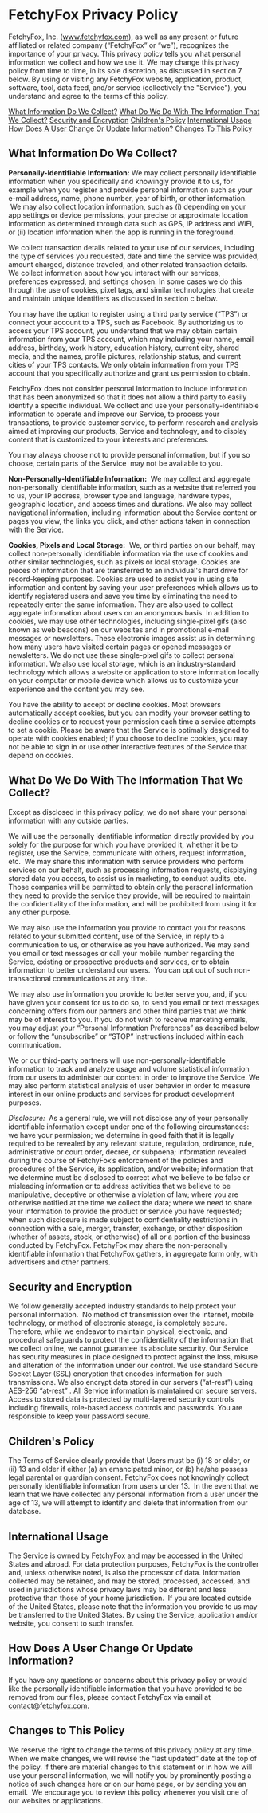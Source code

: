 # FetchyFox Privacy Policy

FetchyFox, Inc. (www.fetchyfox.com), as well as any present or future affiliated or related company (“FetchyFox” or “we”), recognizes the importance of your privacy.  This privacy policy tells you what personal information we collect and how we use it. We may change this privacy policy from time to time, in its sole discretion, as discussed in section 7 below.  By using or visiting any FetchyFox website, application, product, software, tool, data feed, and/or service (collectively the "Service"), you understand and agree to the terms of this policy.

[What Information Do We Collect?](#what-information-do-we-collect)
[What Do We Do With The Information That We Collect?](#what-do-we-do-with-the-information-that-we-collect)
[Security and Encryption](#security-and-encryption)
[Children's Policy](#childrens-policy)
[International Usage](#international-usage)
[How Does A User Change Or Update Information?](#how-does-a-user-change-or-update-information)
[Changes To This Policy](#changes-to-this-policy)

## What Information Do We Collect? 

**Personally-Identifiable Information:** We may collect personally identifiable information when you specifically and knowingly provide it to us, for example when you register and provide personal information such as your e-mail address, name, phone number, year of birth, or other information.  We may also collect location information, such as (i) depending on your app settings or device permissions, your precise or approximate location information as determined through data such as GPS, IP address and WiFi, or (ii) location information when the app is running in the foreground.

We collect transaction details related to your use of our services, including the type of services you requested, date and time the service was provided, amount charged, distance traveled, and other related transaction details. We collect information about how you interact with our services, preferences expressed, and settings chosen. In some cases we do this through the use of cookies, pixel tags, and similar technologies that create and maintain unique identifiers as discussed in section c below.

You may have the option to register using a third party service (“TPS”) or connect your account to a TPS, such as Facebook. By authorizing us to access your TPS account, you understand that we may obtain certain information from your TPS account, which may including your name, email address, birthday, work history, education history, current city, shared media, and the names, profile pictures, relationship status, and current cities of your TPS contacts. We only obtain information from your TPS account that you specifically authorize and grant us permission to obtain.

FetchyFox does not consider personal Information to include information that has been anonymized so that it does not allow a third party to easily identify a specific individual. We collect and use your personally-identifiable information to operate and improve our Service, to process your transactions, to provide customer service, to perform research and analysis aimed at improving our products, Service and technology, and to display content that is customized to your interests and preferences.

You may always choose not to provide personal information, but if you so choose, certain parts of the Service  may not be available to you.

**Non-Personally-Identifiable Information:**  We may collect and aggregate non-personally identifiable information, such as a website that referred you to us, your IP address, browser type and language, hardware types, geographic location, and access times and durations. We also may collect navigational information, including information about the Service content or pages you view, the links you click, and other actions taken in connection with the Service.

**Cookies, Pixels and Local Storage:**  We, or third parties on our behalf, may collect non-personally identifiable information via the use of cookies and other similar technologies, such as pixels or local storage. Cookies are pieces of information that are transferred to an individual's hard drive for record-keeping purposes. Cookies are used to assist you in using site information and content by saving your user preferences which allows us to identify registered users and save you time by eliminating the need to repeatedly enter the same information. They are also used to collect aggregate information about users on an anonymous basis. In addition to cookies, we may use other technologies, including single-pixel gifs (also known as web beacons) on our websites and in promotional e-mail messages or newsletters. These electronic images assist us in determining how many users have visited certain pages or opened messages or newsletters. We do not use these single-pixel gifs to collect personal information. We also use local storage, which is an industry-standard technology which allows a website or application to store information locally on your computer or mobile device which allows us to customize your experience and the content you may see.

You have the ability to accept or decline cookies. Most browsers automatically accept cookies, but you can modify your browser setting to decline cookies or to request your permission each time a service attempts to set a cookie. Please be aware that the Service is optimally designed to operate with cookies enabled; if you choose to decline cookies, you may not be able to sign in or use other interactive features of the Service that depend on cookies.

## What Do We Do With The Information That We Collect?

Except as disclosed in this privacy policy, we do not share your personal information with any outside parties.

We will use the personally identifiable information directly provided by you solely for the purpose for which you have provided it, whether it be to register, use the Service, communicate with others, request information, etc.  We may share this information with service providers who perform services on our behalf, such as processing information requests, displaying stored data you access, to assist us in marketing, to conduct audits, etc. Those companies will be permitted to obtain only the personal information they need to provide the service they provide, will be required to maintain the confidentiality of the information, and will be prohibited from using it for any other purpose.

We may also use the information you provide to contact you for reasons related to your submitted content, use of the Service, in reply to a communication to us, or otherwise as you have authorized. We may send you email or text messages or call your mobile number regarding the Service, existing or prospective products and services, or to obtain information to better understand our users.  You can opt out of such non-transactional communications at any time.

We may also use information you provide to better serve you, and, if you have given your consent for us to do so, to send you email or text messages concerning offers from our partners and other third parties that we think may be of interest to you. If you do not wish to receive marketing emails, you may adjust your “Personal Information Preferences” as described below or follow the “unsubscribe” or “STOP” instructions included within each communication.

We or our third-party partners will use non-personally-identifiable information to track and analyze usage and volume statistical information from our users to administer our content in order to improve the Service. We may also perform statistical analysis of user behavior in order to measure interest in our online products and services for product development purposes.

*Disclosure:*  As a general rule, we will not disclose any of your personally identifiable information except under one of the following circumstances: we have your permission; we determine in good faith that it is legally required to be revealed by any relevant statute, regulation, ordinance, rule, administrative or court order, decree, or subpoena; information revealed during the course of FetchyFox’s enforcement of the policies and procedures of the Service, its application, and/or website; information that we determine must be disclosed to correct what we believe to be false or misleading information or to address activities that we believe to be manipulative, deceptive or otherwise a violation of law; where you are otherwise notified at the time we collect the data; where we need to share your information to provide the product or service you have requested; when such disclosure is made subject to confidentiality restrictions in connection with a sale, merger, transfer, exchange, or other disposition (whether of assets, stock, or otherwise) of all or a portion of the business conducted by FetchyFox. FetchyFox may share the non-personally identifiable information that FetchyFox gathers, in aggregate form only, with advertisers and other partners.

## Security and Encryption

We follow generally accepted industry standards to help protect your personal information.  No method of transmission over the internet, mobile technology, or method of electronic storage, is completely secure. Therefore, while we endeavor to maintain physical, electronic, and procedural safeguards to protect the confidentiality of the information that we collect online, we cannot guarantee its absolute security. Our Service has security measures in place designed to protect against the loss, misuse and alteration of the information under our control. We use standard Secure Socket Layer (SSL) encryption that encodes information for such transmissions. We also encrypt data stored in our servers (“at-rest”) using AES-256 “at-rest” . All Service information is maintained on secure servers. Access to stored data is protected by multi-layered security controls including firewalls, role-based access controls and passwords. You are responsible to keep your password secure.

## Children's Policy

The Terms of Service clearly provide that Users must be (i) 18 or older, or (ii) 13 and older if either (a) an emancipated minor, or (b) he/she possess legal parental or guardian consent. FetchyFox does not knowingly collect personally identifiable information from users under 13.  In the event that we learn that we have collected any personal information from a user under the age of 13, we will attempt to identify and delete that information from our database.

## International Usage

The Service is owned by FetchyFox and may be accessed in the United States and abroad. For data protection purposes, FetchyFox is the controller and, unless otherwise noted, is also the processor of data. Information collected may be retained, and may be stored, processed, accessed, and used in jurisdictions whose privacy laws may be different and less protective than those of your home jurisdiction.  If you are located outside of the United States, please note that the information you provide to us may be transferred to the United States. By using the Service, application and/or website, you consent to such transfer.

## How Does A User Change Or Update Information?

If you have any questions or concerns about this privacy policy or would like the personally identifiable information that you have provided to be removed from our files, please contact FetchyFox via email at contact@fetchyfox.com.

## Changes to This Policy

We reserve the right to change the terms of this privacy policy at any time. When we make changes, we will revise the “last updated” date at the top of the policy. If there are material changes to this statement or in how we will use your personal information, we will notify you by prominently posting a notice of such changes here or on our home page, or by sending you an email.  We encourage you to review this policy whenever you visit one of our websites or applications.

